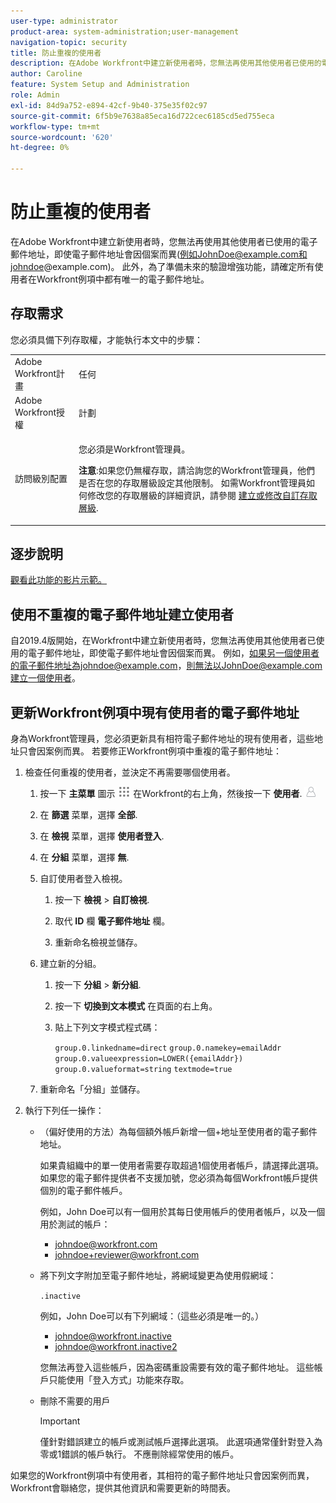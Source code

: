 ```yaml
---
user-type: administrator
product-area: system-administration;user-management
navigation-topic: security
title: 防止重複的使用者
description: 在Adobe Workfront中建立新使用者時，您無法再使用其他使用者已使用的電子郵件地址，即使電子郵件地址會因個案而異(例如JohnDoe@example.com和johndoe@example.com)。 此外，為了準備未來的驗證增強功能，請確定所有使用者在Workfront例項中都有唯一的電子郵件地址。
author: Caroline
feature: System Setup and Administration
role: Admin
exl-id: 84d9a752-e894-42cf-9b40-375e35f02c97
source-git-commit: 6f5b9e7638a85eca16d722cec6185cd5ed755eca
workflow-type: tm+mt
source-wordcount: '620'
ht-degree: 0%

---
```


# 防止重複的使用者

在Adobe Workfront中建立新使用者時，您無法再使用其他使用者已使用的電子郵件地址，即使電子郵件地址會因個案而異(例如JohnDoe@example.com和johndoe@example.com)。 此外，為了準備未來的驗證增強功能，請確定所有使用者在Workfront例項中都有唯一的電子郵件地址。

## 存取需求

您必須具備下列存取權，才能執行本文中的步驟：

<table style="table-layout:auto"> 
 <col> 
 <col> 
 <tbody> 
  <tr> 
   <td role="rowheader">Adobe Workfront計畫</td> 
   <td>任何</td> 
  </tr> 
  <tr> 
   <td role="rowheader">Adobe Workfront授權</td> 
   <td>計劃</td> 
  </tr> 
  <tr> 
   <td role="rowheader">訪問級別配置</td> 
   <td> <p>您必須是Workfront管理員。</p> <p><b>注意</b>:如果您仍無權存取，請洽詢您的Workfront管理員，他們是否在您的存取層級設定其他限制。 如需Workfront管理員如何修改您的存取層級的詳細資訊，請參閱 <a href="../../../administration-and-setup/add-users/configure-and-grant-access/create-modify-access-levels.md" class="MCXref xref">建立或修改自訂存取層級</a>.</p> </td> 
  </tr> 
 </tbody> 
</table>

## 逐步說明

<!--WRITER
<iframe class="vimeo-player_0" src="assets/371505632?" frameborder="0" allowfullscreen="1" width="560px" height="315px"></iframe>
-->

[觀看此功能的影片示範。](https://vimeo.com/371505632/2e6938ce06)

## 使用不重複的電子郵件地址建立使用者

自2019.4版開始，在Workfront中建立新使用者時，您無法再使用其他使用者已使用的電子郵件地址，即使電子郵件地址會因個案而異。 例如，如果另一個使用者的電子郵件地址為johndoe@example.com，則無法以JohnDoe@example.com建立一個使用者。

## 更新Workfront例項中現有使用者的電子郵件地址

身為Workfront管理員，您必須更新具有相符電子郵件地址的現有使用者，這些地址只會因案例而異。
若要修正Workfront例項中重複的電子郵件地址：

1. 檢查任何重複的使用者，並決定不再需要哪個使用者。

   1. 按一下 **主菜單** 圖示 ![](assets/main-menu-icon.png) 在Workfront的右上角，然後按一下 **使用者**. ![](assets/users-icon-in-main-menu.png)

   1. 在 **篩選** 菜單，選擇 **全部**.

   1. 在 **檢視** 菜單，選擇 **使用者登入**.

   1. 在 **分組** 菜單，選擇 **無**.

   1. 自訂使用者登入檢視。

      1. 按一下 **檢視** > **自訂檢視**.

      1. 取代 **ID** 欄 **電子郵件地址** 欄。

      1. 重新命名檢視並儲存。
   1. 建立新的分組。

      1. 按一下 **分組** > **新分組**.

      1. 按一下 **切換到文本模式** 在頁面的右上角。
      1. 貼上下列文字模式程式碼：

         `group.0.linkedname=direct`
         `group.0.namekey=emailAddr`
         `group.0.valueexpression=LOWER({emailAddr})`
         `group.0.valueformat=string`
         `textmode=true`
   1. 重新命名「分組」並儲存。



1. 執行下列任一操作：

   * （偏好使用的方法）為每個額外帳戶新增一個+地址至使用者的電子郵件地址。

      如果貴組織中的單一使用者需要存取超過1個使用者帳戶，請選擇此選項。 如果您的電子郵件提供者不支援加號，您必須為每個Workfront帳戶提供個別的電子郵件帳戶。

      例如，John Doe可以有一個用於其每日使用帳戶的使用者帳戶，以及一個用於測試的帳戶：

      * johndoe@workfront.com
      * johndoe+reviewer@workfront.com
   * 將下列文字附加至電子郵件地址，將網域變更為使用假網域：

      `.inactive`

      例如，John Doe可以有下列網域：（這些必須是唯一的。）

      * johndoe@workfront.inactive
      * johndoe@workfront.inactive2

      您無法再登入這些帳戶，因為密碼重設需要有效的電子郵件地址。 這些帳戶只能使用「登入方式」功能來存取。

   * 刪除不需要的用戶

      >[!IMPORTANT]
      >
      >僅針對錯誤建立的帳戶或測試帳戶選擇此選項。 此選項通常僅針對登入為零或1錯誤的帳戶執行。 不應刪除經常使用的帳戶。



如果您的Workfront例項中有使用者，其相符的電子郵件地址只會因案例而異，Workfront會聯絡您，提供其他資訊和需要更新的時間表。

